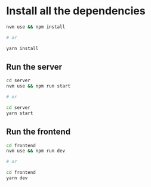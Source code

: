 # Install all the dependencies

```bash
nvm use && npm install

# or

yarn install
```

## Run the server

```bash
cd server
nvm use && npm run start

# or

cd server
yarn start
```

## Run the frontend

```bash
cd frontend
nvm use && npm run dev

# or

cd frontend
yarn dev
```
